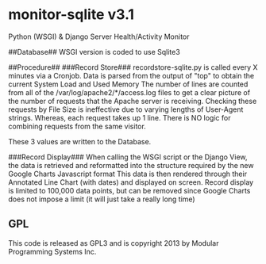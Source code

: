 monitor-sqlite v3.1
==============

Python (WSGI) & Django Server Health/Activity Monitor

##Database##
WSGI version is coded to use Sqlite3

##Procedure##
###Record Store###
recordstore-sqlite.py is called every X minutes via a Cronjob.
Data is parsed from the output of "top" to obtain the current System Load and Used Memory
The number of lines are counted from all of the /var/log/apache2/*/access.log files to get a clear picture of the number of requests that the Apache server is receiving.
Checking these requests by File Size is ineffective due to varying lengths of User-Agent strings.  Whereas, each request takes up 1 line.  There is NO logic for combining requests from the same visitor.

These 3 values are written to the Database.

###Record Display###
When calling the WSGI script or the Django View, the data is retrieved and reformatted into the structure required by the new Google Charts Javascript format
This data is then rendered through their Annotated Line Chart (with dates) and displayed on screen.
Record display is limited to 100,000 data points, but can be removed since Google Charts does not impose a limit (it will just take a really long time)


GPL
-----------
This code is released as GPL3 and is copyright 2013 by Modular Programming Systems Inc.
